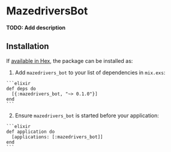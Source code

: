 # MazedriversBot

**TODO: Add description**

## Installation

If [available in Hex](https://hex.pm/docs/publish), the package can be installed as:

  1. Add `mazedrivers_bot` to your list of dependencies in `mix.exs`:

    ```elixir
    def deps do
      [{:mazedrivers_bot, "~> 0.1.0"}]
    end
    ```

  2. Ensure `mazedrivers_bot` is started before your application:

    ```elixir
    def application do
      [applications: [:mazedrivers_bot]]
    end
    ```

